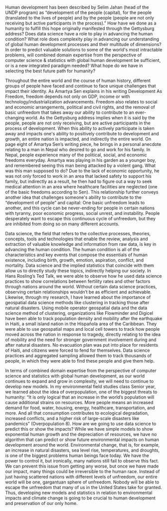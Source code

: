 Human development has been described by Selim Jahan (head of the UNDP program) as “development of the people (capital), for the people (translated to the lives of people) and by the people (people are not only receiving but active participants in the process).” How have we done as a humanity to fulfill this hope originally manifested through the Gettysburg address? Does data science have a role to play in advancing the human condition? What role does complexity play in advancing our understanding of global human development processes and their multitude of dimensions? In order to predict valuable solutions to some of the world's most intractable problems, will combined domain expertise from the perspective of computer science & statistics with global human development be sufficient, or is a new integrated paradigm needed? What hope do we have in selecting the best future path for humanity?

Throughout the entire world and the course of human history, different groups of people have faced and continue to face unique challenges that impact their identity. As Amartya Sen explains in his writing Development As Freedom, freedom depends not only on GDP, income or with technology/industrialization advancements. Freedom also relates to social and economic arrangements, political and civil rights, and the removal of basic unfreedom that takes away our ability to contribute to an ever-changing world. As the Gettysburg address implies when it is said by the people, people are not only receiving, but are active participants in the process of development. When this ability to actively participate is taken away and impacts one's ability to positively contribute to development and growth, an entire nation is impacted, and indirectly the entire world. On page eight of Amartya Sen’s writing piece, he brings in a personal anecdote relating to a man in Nepal who desired to go and work for his family. In Nepal, people experience many of the political, social, and economic freedoms everyday. Amartya was playing in his garden as a younger boy, and remembered seeing this man being attacked by a violent gang. What was this man supposed to do? Due to the lack of economic opportunity, he was not only forced to work in an area that lacked safety to support his family, but indirectly as a result, he then had to figure out a way to seek medical attention in an area where healthcare facilities are neglected (one of the basic freedoms according to Sen). This relationship further conveys another idea that challenges someone's ability to contribute to the “development of people” and capital: One basic unfreedom leads to another, and this cycle can be never-ending for people in certain nations with tyranny, poor economic progress, social unrest, and instability. People desperately want to escape this continuous cycle of unfreedom, but they are inhibited from doing so on many different accounts.

Data science, the field that refers to the collective processes, theories, concepts, tools and technologies that enable the review, analysis and extraction of valuable knowledge and information from raw data, is key in advancing the human condition. The human condition is all of the characteristics and key events that compose the essentials of human existence, including birth, growth, emotion, aspiration, conflict, and mortality. Data science and the implied statistics that coincide with them allow us to directly study these topics, indirectly helping our society. In Hans Rosling’s Ted Talk, we were able to observe how he used data science practices to show correlations between fertility rates and other factors through nations around the world. Without certain data science practices, observing certain relationships wouldn’t be as efficient and achievable. Likewise, through my research, I have learned about the importance of geospatial data science methods like clustering in tracking those after natural disasters. Using mobile operator geospatial data and the data science method of clustering, organizations like Flowminder and Digicel have been able to track population density and mobility after the earthquake in Haiti, a small island nation in the Hispañola area of the Caribbean. They were able to use geospatial maps and local cell towers to track how people moved across the nation in response to tragedy, directly relating to the idea of mobility and the need for stronger government involvement during and after natural disasters. No evacuation plan was put into place for residents of Haiti, and citizens were forced to fend for themselves. Data science practices and aggregated sampling allowed them to track thousands of people, in which they were able to find these people and give them help.

In terms of combined domain expertise from the perspective of computer science and statistics with global human development, as our world continues to expand and grow in complexity, we will need to continue to develop new models. In my environmental field studies class Senior year, we learned about the idea of overpopulation, one of the biggest threats to humanity: “It is only logical that an increase in the world’s population will cause additional strains on resources. More people means an increased demand for food, water, housing, energy, healthcare, transportation, and more. And all that consumption contributes to ecological degradation, increased conflicts, and a higher risk of large-scale disasters like pandemics” (Overpopulation 8). How are we going to use data science to predict this or show the impacts? While we have simple models to show exponential human growth and the depreciation of resources, we have no algorithm that can predict or show future environmental impacts on human development around the world. Environmental change, that is, for example, an increase in natural disasters, sea level rise, temperatures, and droughts, is one of the biggest problems human beings face today. We have the power to control it, but ironically, many nations still fail to observe this fact. We can prevent this issue from getting any worse, but once we have made our impact, many things could be irreversible to the human race. Instead of just having scattered nations with different levels of unfreedom, our entire world will be one, gargantuan sphere of unfreedom. Nobody will be able to escape the unfreedom that many of us in the United States take for granted. Thus, developing new models and statistics in relation to environmental impacts and climate change is going to be crucial to human development and preservation of our only home.
	
